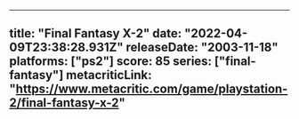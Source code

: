 
---
title: "Final Fantasy X-2"
date: "2022-04-09T23:38:28.931Z"
releaseDate: "2003-11-18"
platforms: ["ps2"]
score: 85
series: ["final-fantasy"]
metacriticLink: "https://www.metacritic.com/game/playstation-2/final-fantasy-x-2"
---

